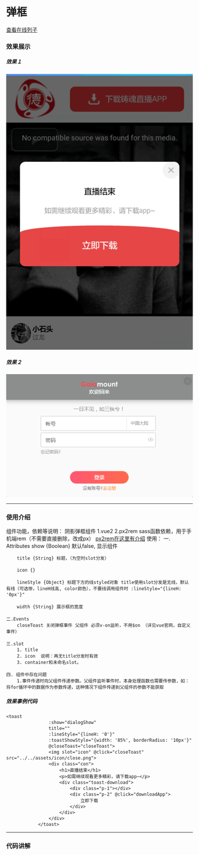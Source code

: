 # 弹框

[查看在线列子](https://caoshengxiang.github.io/comui/#/ui/dialog)

### 效果展示
##### 效果１
![](./assets/toast.png)
##### 效果２
![](./assets/toast2.png)

-----------------
### 使用介绍
组件功能，依赖等说明：
    阴影弹框组件
    1.vue2
    2.px2rem sass函数依赖，用于手机端rem（不需要直接删除，改成px）
    [px2rem在这里有介绍](../chapter4/cssFun.html)
使用：
    一. Attributes
        show {Boolean} 默认false,  显示组件

        title {String} 标题，（为空时slot分发）

        icon {}

        lineStyle {Object} 标题下方的线styled对象 title使用slot分发是无线，默认有线（可选惨，lineH线高, color颜色），不要线调用组件时 :lineStyle="{lineH: '0px'}"

        width {String} 展示框的宽度

    二.Events
        closeToast 关闭弹框事件 父组件 必须v-on监听，不用$on （详见vue官网，自定义事件）

    三.slot
        1. title
        2. icon  说明：再无title分发时有效
        3. container和未命名slot。

    四. 组件中存在问题
        1.事件传递时向父组件传递参数。父组件监听事件时，本身处理函数也需要传参数，如：将for循环中的数据作为参数传递，这种情况下组件传递到父组件的参数不能获取

##### 效果事例代码
```
<toast
                :show="dialogShow"
                title=""
                :lineStyle="{lineH: '0'}"
                :toastShowStyle="{width: '85%', borderRadius: '10px'}"
                @closeToast="closeToast">
                <img slot="icon" @click="closeToast" src="../../assets/icon/close.png">
                <div class="con">
                    <h1>直播结束</h1>
                    <p>如需继续观看更多精彩，请下载app~</p>
                    <div class="toast-download">
                        <div class="p-1"></div>
                        <div class="p-2" @click="downloadApp">
                            立即下载
                        </div>
                    </div>
                </div>
            </toast>
```

-----------------
### 代码讲解

